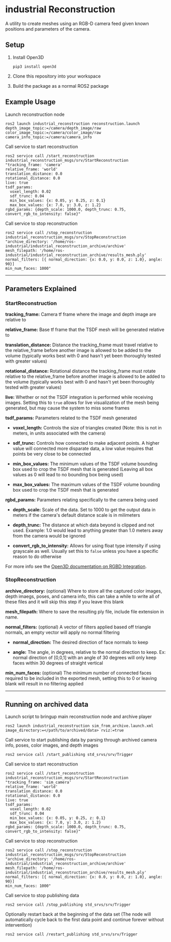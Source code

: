 # industrial Reconstruction

A utility to create meshes using an RGB-D camera feed given known positions and parameters of the camera.

## Setup

1. Install Open3D
    ```
    pip3 install open3d
    ```

2. Clone this repository into your workspace
3. Build the package as a normal ROS2 package

## Example Usage

Launch reconstruction node
```
ros2 launch industrial_reconstruction reconstruction.launch depth_image_topic:=/camera/depth_image/raw color_image_topic:=/camera/color_image/raw camera_info_topic:=/camera/camera_info
```

Call service to start reconstruction
```
ros2 service call /start_reconstruction industrial_reconstruction_msgs/srv/StartReconstruction "tracking_frame: 'camera'
relative_frame: 'world'
translation_distance: 0.0
rotational_distance: 0.0
live: true
tsdf_params:
  voxel_length: 0.02
  sdf_trunc: 0.04
  min_box_values: {x: 0.05, y: 0.25, z: 0.1}
  max_box_values: {x: 7.0, y: 3.0, z: 1.2}
rgbd_params: {depth_scale: 1000.0, depth_trunc: 0.75, convert_rgb_to_intensity: false}"
```

Call service to stop reconstruction
```
ros2 service call /stop_reconstruction industrial_reconstruction_msgs/srv/StopReconstruction "archive_directory: '/home/ros-industrial/industrial_reconstruction_archive/archive'
mesh_filepath: '/home/ros-industrial/industrial_reconstruction_archive/results_mesh.ply'
normal_filters: [{ normal_direction: {x: 0.0, y: 0.0, z: 1.0}, angle: 90}]
min_num_faces: 1000"
```

___
## Parameters Explained

### StartReconstruction

**tracking_frame:** Camera tf frame where the image and depth image are relative to

**relative_frame:** Base tf frame that the TSDF mesh will be generated relative to

**translation_distance:** Distance the tracking_frame must travel relative to the relative_frame before another image is allowed to be added to the volume (typically works best with 0 and hasn't yet been thoroughly tested with greater values)

**rotational_distance:** Rotational distance the tracking_frame must rotate relative to the relative_frame before another image is allowed to be added to the volume (typically works best with 0 and hasn't yet been thoroughly tested with greater values)

**live:** Whether or not the TSDF integration is performed while receiving images. Setting this to `true` allows for live visualization of the mesh being generated, but may cause the system to miss some frames

**tsdf_params:** Parameters related to the TSDF mesh generated

 - **voxel_length:** Controls the size of triangles created (Note: this is not in meters, in units associated with the camera)

 - **sdf_trunc:** Controls how connected to make adjacent points. A higher value will connected more disparate data, a low value requires that points be very close to be connected

 - **min_box_values:** The minimum values of the TSDF volume bounding box used to crop the TSDF mesh that is generated (Leaving all box values as 0 will lead to no bounding box being used)

 - **max_box_values:** The maximum values of the TSDF volume bounding box used to crop the TSDF mesh that is generated

**rgbd_params:** Parameters relating specifically to the camera being used

 - **depth_scale:** Scale of the data. Set to 1000 to get the output data in meters if the camera's default distance scale is in milimeters

 - **depth_trunc:** The distance at which data beyond is clipped and not used. Example: 1.0 would lead to anything greater than 1.0 meters away from the camera would be ignored

 - **convert_rgb_to_intensity:** Allows for using float type intensity if using grayscale as well. Usually set this to `false` unless you have a specific reason to do otherwise

For more info see the [Open3D documentation on RGBD Integration](http://www.open3d.org/docs/0.12.0/tutorial/pipelines/rgbd_integration.html).

### StopReconstruction

**archive_directory:** (optional) Where to store all the captured color images, depth imaegs, poses, and camera info, this can take a while to write all of these files and it will skip this step if you leave this blank

**mesh_filepath:** Where to save the resulting ply file, include file extension in name.

**normal_filters:** (optional) A vector of filters applied based off triangle normals, an empty vector will apply no normal filtering

 - **normal_direction:** The desired direction of face normals to keep

 - **angle:** The angle, in degrees, relative to the normal direction to keep. Ex: normal direction of [0,0,1] with an angle of 30 degrees will only keep faces within 30 degrees of straight vertical

**min_num_faces:** (optional) The minimum number of connected faces required to be included in the exported mesh, setting this to 0 or leaving blank will result in no filtering applied

---
## Running on archived data

Launch script to bringup main reconstruction node and archive player
```
ros2 launch industrial_reconstruction sim_from_archive.launch.xml image_directory:=</path/to/archived/data> rviz:=true
```

Call service to start publishing data by parsing through archived camera info, poses, color images, and depth images
```
ros2 service call /start_publishing std_srvs/srv/Trigger
```

Call service to start reconstruction
```
ros2 service call /start_reconstruction industrial_reconstruction_msgs/srv/StartReconstruction "tracking_frame: 'sim_camera'
relative_frame: 'world'
translation_distance: 0.0
rotational_distance: 0.0
live: true
tsdf_params:
  voxel_length: 0.02
  sdf_trunc: 0.04
  min_box_values: {x: 0.05, y: 0.25, z: 0.1}
  max_box_values: {x: 7.0, y: 3.0, z: 1.2}
rgbd_params: {depth_scale: 1000.0, depth_trunc: 0.75, convert_rgb_to_intensity: false}"
```

Call service to stop reconstruction
```
ros2 service call /stop_reconstruction industrial_reconstruction_msgs/srv/StopReconstruction "archive_directory: '/home/ros-industrial/industrial_reconstruction_archive/archive'
mesh_filepath: '/home/ros-industrial/industrial_reconstruction_archive/results_mesh.ply'
normal_filters: [{ normal_direction: {x: 0.0, y: 0.0, z: 1.0}, angle: 90}]
min_num_faces: 1000"
```

Call service to stop publishing data
```
ros2 service call /stop_publishing std_srvs/srv/Trigger
```

Optionally restart back at the beginning of the data set (The node will automatically cycle back to the first data point and continue forever without intervention)
```
ros2 service call /restart_publishing std_srvs/srv/Trigger
```
